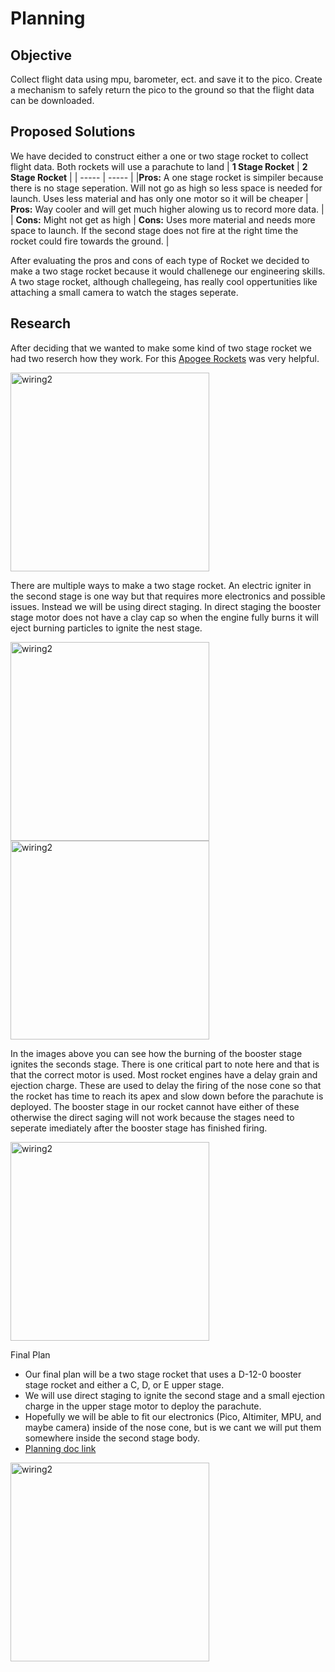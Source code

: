 # Planning
## Objective
Collect flight data using mpu, barometer, ect. and save it to the pico. Create a mechanism to safely return the pico to the ground so that the flight data can be downloaded.
## Proposed Solutions
We have decided to construct either a one or two stage rocket to collect flight data. Both rockets will use a parachute to land
| **1 Stage Rocket** | **2 Stage Rocket** |
| ----- | ----- |
|**Pros:** A one stage rocket is simpiler because there is no stage seperation. Will not go as high so less space is needed for launch. Uses less material and has only one motor so it will be cheaper | **Pros:** Way cooler and will get much higher alowing us to record more data. |
| **Cons:** Might not get as high | **Cons:** Uses more material and needs more space to launch. If the second stage does not fire at the right time the rocket could fire towards the ground. |

After evaluating the pros and cons of each type of Rocket we decided to make a two stage rocket because it would challenege our engineering skills. A two stage rocket, although challegeing, has really cool oppertunities like attaching a small camera to watch the stages seperate. 

## Research
After deciding that we wanted to make some kind of two stage rocket we had two reserch how they work. For this [Apogee Rockets](https://www.apogeerockets.com/Tech/How_2-Stage_Rockets_Work) was very helpful.

<img src="https://github.com/zsiller38/Pi-in-the-Sky-Chris-Zachary/blob/main/Images/Rocketpic1.png?raw=true" alt="wiring2" style="width:318px;"> 

There are multiple ways to make a two stage rocket. An electric igniter in the second stage is one way but that requires more electronics and possible issues. Instead we will be using direct staging. In direct staging the booster stage motor does not have a clay cap so when the engine fully burns it will eject burning particles to ignite the nest stage.

<img src="https://github.com/zsiller38/Pi-in-the-Sky-Chris-Zachary/blob/main/Images/rocketpic3.png?raw=true" alt="wiring2" style="width:318px;"> <img src="https://github.com/zsiller38/Pi-in-the-Sky-Chris-Zachary/blob/main/Images/rocketpic4.png?raw=true" alt="wiring2" style="width:318px;">

In the images above you can see how the burning of the booster stage ignites the seconds stage. There is one critical part to note here and that is that the correct motor is used. Most rocket engines have a delay grain and ejection charge. These are used to delay the firing of the nose cone so that the rocket has time to reach its apex and slow down before the parachute is deployed. The booster stage in our rocket cannot have either of these otherwise the direct saging will not work because the stages need to seperate imediately after the booster stage has finished firing. 

<img src="https://github.com/zsiller38/Pi-in-the-Sky-Chris-Zachary/blob/main/Images/Rocketpic2.png?raw=true" alt="wiring2" style="width:318px;"> 

Final Plan
- Our final plan will be a two stage rocket that uses a D-12-0 booster stage rocket and either a C, D, or E upper stage.
- We will use direct staging to ignite the second stage and a small ejection charge in the upper stage motor to deploy the parachute.
- Hopefully we will be able to fit our electronics (Pico, Altimiter, MPU, and maybe camera) inside of the nose cone, but is we cant we will put them somewhere inside the second stage body.
- [Planning doc link](https://docs.google.com/document/d/17WwYuRgZeO-M28lSW4JHtBa9JSogwiJhs65o3TL73Uk/edit)
<img src="" alt="wiring2" style="width:318px;">
